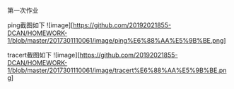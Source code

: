 第一次作业

ping截图如下
![image][https://github.com/20192021855-DCAN/HOMEWORK-1/blob/master/2017301110061/image/ping%E6%88%AA%E5%9B%BE.png]

tracert截图如下
![image][https://github.com/20192021855-DCAN/HOMEWORK-1/blob/master/2017301110061/image/tracert%E6%88%AA%E5%9B%BE.png]
